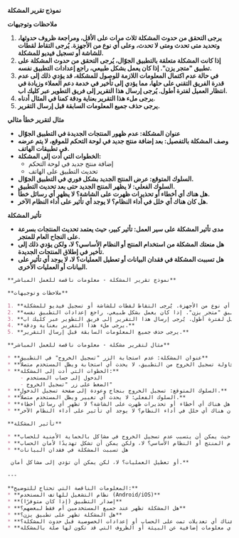 **نموذج تقرير المشكلة**

**ملاحظات وتوجيهات**

1. **يرجى التحقق من حدوث المشكلة ثلاث مرات على الأقل، ومراجعة ظروف حدوثها، وتحديد متى تحدث ومتى لا تحدث، وعلى أي نوع من الأجهزة. يُرجى التقاط لقطات للشاشة أو تسجيل فيديو للمشكلة.**
2. **إذا كانت المشكلة متعلقة بالتطبيق الجوّال، يُرجى التحقق من حدوث المشكلة على تطبيق "متجر يزن". إذا كان يعمل بشكل طبيعي، راجع إعدادات التطبيق نفسه.**
3. **في حالة عدم اكتمال المعلومات اللازمة للوصول للمشكلة، قد يؤدي ذلك إلى عدم قدرة الفريق التقني على حلها، مما يؤدي إلى تأخير في خدمة دعم العملاء وزيادة في انتظار العميل لفترة أطول. يُرجى إرسال هذا التقرير إلى فريق التطوير عبر كليك اب.**
4. **يرجى ملء هذا التقرير بعناية ودقة كمنا في المثال أدناه.**
5. **يرجى حذف جميع المعلومات السابقة قبل إرسال التقرير.**

**مثال لتقرير خطأ مثالي**

* **عنوان المشكلة: عدم ظهور المنتجات الجديدة في التطبيق الجوّال**
* **وصف المشكلة بالتفصيل: بعد إضافة منتج جديد في لوحة التحكم للموقع، لا يتم عرضه في تطبيقات الهاتف.**
* **الخطوات التي أدت إلى المشكلة:**
    - إضافة منتج جديد في لوحة التحكم
    - تحديث التطبيق على الهاتف
* **السلوك المتوقع: عرض المنتج الجديد بشكل فوري في التطبيق الجوّال.**
* **السلوك الفعلي: لا يظهر المنتج الجديد حتى بعد تحديث التطبيق.**
* **هل هناك أي أخطاء أو تحذيرات ظهرت على الشاشة؟ لا يظهر أي رسائل خطأ.**
* **هل كان هناك أي خلل في أداء النظام؟ لا يوجد أي تأثير على أداء النظام الآخر.**

**تأثير المشكلة**

* **مدى تأثير المشكلة على سير العمل: تأثير كبير، حيث يعتمد تحديث المنتجات بسرعة على النجاح العام للمتجر.**
* **هل منعتك المشكلة من استخدام المنتج أو النظام الأساسي؟ لا، ولكن يؤدي ذلك إلى تأخير في إطلاق المنتجات الجديدة.**
* **هل تسببت المشكلة في فقدان البيانات أو تعطيل العمليات؟ لا، لا يوجد أي تأثير على البيانات أو العمليات الأخرى.**




```markdown
**نموذج تقرير المشكلة - معلومات ناقصة للعمل المباشر**

**ملاحظات وتوجيهات**

1. **يرجى التحقق من حدوث المشكلة ثلاث مرات على الأقل، ومراجعة ظروف حدوثها، وتحديد متى تحدث ومتى لا تحدث، وعلى أي نوع من الأجهزة. يُرجى التقاط لقطات للشاشة أو تسجيل فيديو للمشكلة.**
2. **إذا كانت المشكلة متعلقة بالتطبيق الجوّال، يُرجى التحقق من حدوث المشكلة على تطبيق "متجر يزن". إذا كان يعمل بشكل طبيعي، راجع إعدادات التطبيق نفسه.**
3. **في حالة عدم اكتمال المعلومات اللازمة للوصول للمشكلة، قد يؤدي ذلك إلى عدم قدرة الفريق التقني على حلها، مما يؤدي إلى تأخير في خدمة دعم العملاء وزيادة في انتظار العميل لفترة أطول. يُرجى إرسال هذا التقرير إلى فريق التطوير عبر كليك اب.**
4. **يرجى ملء هذا التقرير بعناية ودقة.**
5. **يرجى حذف جميع المعلومات السابقة قبل إرسال التقرير.**

**مثال لتقرير مشكلة - معلومات ناقصة للعمل المباشر**

* **عنوان المشكلة: عدم استجابة الزر "تسجيل الخروج" في التطبيق**
* **وصف المشكلة بالتفصيل: عند محاولة تسجيل الخروج من التطبيق، لا يحدث أي استجابة ويظل المستخدم متصلاً.**
* **الخطوات التي أدت إلى المشكلة:**
    - الدخول إلى حساب المستخدم
    - الضغط على زر "تسجيل الخروج"
* **السلوك المتوقع: تسجيل الخروج بنجاح وعودة إلى صفحة تسجيل الدخول.**
* **السلوك الفعلي: لا يحدث أي تغيير ويظل المستخدم متصلاً.**
* **هل هناك أي أخطاء أو تحذيرات ظهرت على الشاشة؟ لا تظهر أي رسائل أخطاء.**
* **هل كان هناك أي خلل في أداء النظام؟ لا يوجد أي تأثير على أداء النظام الآخر.**

**تأثير المشكلة**

* **مدى تأثير المشكلة على سير العمل: تأثير متوسط، حيث يمكن أن يتسبب عدم تسجيل الخروج في مشاكل بالحماية الأمنية للحساب.**
* **هل منعتك المشكلة من استخدام المنتج أو النظام الأساسي؟ لا، ولكن يمكن أن تشكل تهديدًا لأمان الحساب.**
* **هل تسببت المشكلة في فقدان البيانات

 أو تعطيل العمليات؟ لا، لكن يمكن أن تؤدي إلى مشاكل أمان.**

---

**المعلومات الناقصة التي تحتاج للتوضيح:**
* **نظام التشغيل للهاتف المستخدم (Android/iOS)**
* **إصدار التطبيق (إذا كان متوفرًا)**
* **هل المشكلة تظهر عند جميع المستخدمين أم فقط لبعضهم؟**
* **هل المشكلة تظهر على تطبيق يزن؟**
* **هل هناك أي تعديلات تمت على الحساب أو إعدادات الخصوصية قبل حدوث المشكلة؟**
* **توفر أي معلومات إضافية عن البيئة أو الظروف التي قد تكون لها صلة بالمشكلة.**
```
